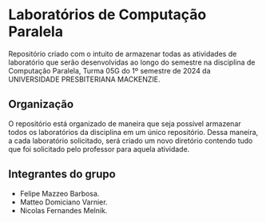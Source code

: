 # Laboratórios de Computação Paralela

Repositório criado com o intuito de armazenar todas as atividades de laboratório que serão desenvolvidas ao longo do semestre na disciplina de Computação Paralela, Turma 05G do 1º semestre de 2024 da UNIVERSIDADE PRESBITERIANA MACKENZIE.  

## Organização

O repositório está organizado de maneira que seja possível armazenar todos os laboratórios da disciplina em um único repositório. Dessa maneira, a cada laboratório solicitado, será criado um novo diretório contendo tudo que foi solicitado pelo professor para aquela atividade.

## Integrantes do grupo
- Felipe Mazzeo Barbosa.
- Matteo Domiciano Varnier.
- Nicolas Fernandes Melnik.
